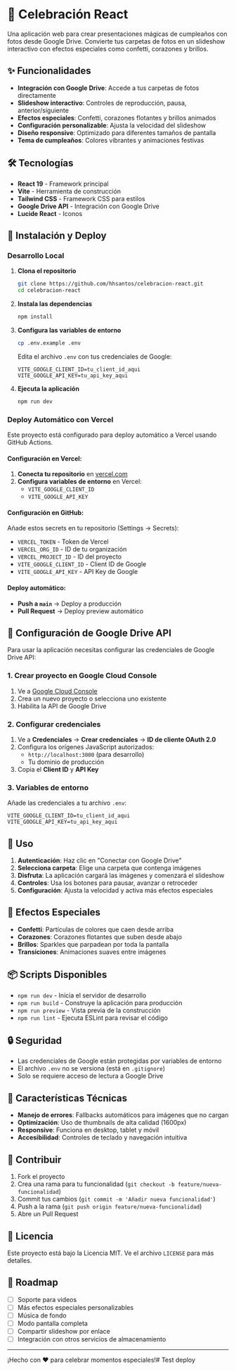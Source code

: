# 🎉 Celebración React

Una aplicación web para crear presentaciones mágicas de cumpleaños con fotos desde Google Drive. Convierte tus carpetas de fotos en un slideshow interactivo con efectos especiales como confetti, corazones y brillos.

## ✨ Funcionalidades

- **Integración con Google Drive**: Accede a tus carpetas de fotos directamente
- **Slideshow interactivo**: Controles de reproducción, pausa, anterior/siguiente
- **Efectos especiales**: Confetti, corazones flotantes y brillos animados
- **Configuración personalizable**: Ajusta la velocidad del slideshow
- **Diseño responsive**: Optimizado para diferentes tamaños de pantalla
- **Tema de cumpleaños**: Colores vibrantes y animaciones festivas

## 🛠️ Tecnologías

- **React 19** - Framework principal
- **Vite** - Herramienta de construcción
- **Tailwind CSS** - Framework CSS para estilos
- **Google Drive API** - Integración con Google Drive
- **Lucide React** - Iconos

## 🚀 Instalación y Deploy

### Desarrollo Local

1. **Clona el repositorio**
   ```bash
   git clone https://github.com/hhsantos/celebracion-react.git
   cd celebracion-react
   ```

2. **Instala las dependencias**
   ```bash
   npm install
   ```

3. **Configura las variables de entorno**
   ```bash
   cp .env.example .env
   ```
   
   Edita el archivo `.env` con tus credenciales de Google:
   ```
   VITE_GOOGLE_CLIENT_ID=tu_client_id_aqui
   VITE_GOOGLE_API_KEY=tu_api_key_aqui
   ```

4. **Ejecuta la aplicación**
   ```bash
   npm run dev
   ```

### Deploy Automático con Vercel

Este proyecto está configurado para deploy automático a Vercel usando GitHub Actions.

#### Configuración en Vercel:
1. **Conecta tu repositorio** en [vercel.com](https://vercel.com)
2. **Configura variables de entorno** en Vercel:
   - `VITE_GOOGLE_CLIENT_ID`
   - `VITE_GOOGLE_API_KEY`

#### Configuración en GitHub:
Añade estos secrets en tu repositorio (Settings → Secrets):
- `VERCEL_TOKEN` - Token de Vercel
- `VERCEL_ORG_ID` - ID de tu organización
- `VERCEL_PROJECT_ID` - ID del proyecto
- `VITE_GOOGLE_CLIENT_ID` - Client ID de Google
- `VITE_GOOGLE_API_KEY` - API Key de Google

#### Deploy automático:
- **Push a `main`** → Deploy a producción
- **Pull Request** → Deploy preview automático

## 🔧 Configuración de Google Drive API

Para usar la aplicación necesitas configurar las credenciales de Google Drive API:

### 1. Crear proyecto en Google Cloud Console
1. Ve a [Google Cloud Console](https://console.cloud.google.com/)
2. Crea un nuevo proyecto o selecciona uno existente
3. Habilita la API de Google Drive

### 2. Configurar credenciales
1. Ve a **Credenciales** → **Crear credenciales** → **ID de cliente OAuth 2.0**
2. Configura los orígenes JavaScript autorizados:
   - `http://localhost:3000` (para desarrollo)
   - Tu dominio de producción
3. Copia el **Client ID** y **API Key**

### 3. Variables de entorno
Añade las credenciales a tu archivo `.env`:
```
VITE_GOOGLE_CLIENT_ID=tu_client_id_aqui
VITE_GOOGLE_API_KEY=tu_api_key_aqui
```

## 📱 Uso

1. **Autenticación**: Haz clic en "Conectar con Google Drive"
2. **Selecciona carpeta**: Elige una carpeta que contenga imágenes
3. **Disfruta**: La aplicación cargará las imágenes y comenzará el slideshow
4. **Controles**: Usa los botones para pausar, avanzar o retroceder
5. **Configuración**: Ajusta la velocidad y activa más efectos especiales

## 🎨 Efectos Especiales

- **Confetti**: Partículas de colores que caen desde arriba
- **Corazones**: Corazones flotantes que suben desde abajo
- **Brillos**: Sparkles que parpadean por toda la pantalla
- **Transiciones**: Animaciones suaves entre imágenes

## 📦 Scripts Disponibles

- `npm run dev` - Inicia el servidor de desarrollo
- `npm run build` - Construye la aplicación para producción
- `npm run preview` - Vista previa de la construcción
- `npm run lint` - Ejecuta ESLint para revisar el código

## 🔒 Seguridad

- Las credenciales de Google están protegidas por variables de entorno
- El archivo `.env` no se versiona (está en `.gitignore`)
- Solo se requiere acceso de lectura a Google Drive

## 🌟 Características Técnicas

- **Manejo de errores**: Fallbacks automáticos para imágenes que no cargan
- **Optimización**: Uso de thumbnails de alta calidad (1600px)
- **Responsive**: Funciona en desktop, tablet y móvil
- **Accesibilidad**: Controles de teclado y navegación intuitiva

## 🤝 Contribuir

1. Fork el proyecto
2. Crea una rama para tu funcionalidad (`git checkout -b feature/nueva-funcionalidad`)
3. Commit tus cambios (`git commit -m 'Añadir nueva funcionalidad'`)
4. Push a la rama (`git push origin feature/nueva-funcionalidad`)
5. Abre un Pull Request

## 📄 Licencia

Este proyecto está bajo la Licencia MIT. Ve el archivo `LICENSE` para más detalles.

## 🎯 Roadmap

- [ ] Soporte para videos
- [ ] Más efectos especiales personalizables
- [ ] Música de fondo
- [ ] Modo pantalla completa
- [ ] Compartir slideshow por enlace
- [ ] Integración con otros servicios de almacenamiento

---

¡Hecho con ❤️ para celebrar momentos especiales!# Test deploy

